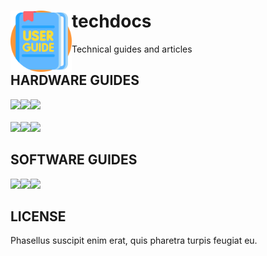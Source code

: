 <!-- <p>
  <br>
  <img src="assets/head.png" width="100%">
</p> -->

<h2></h2><div>
  <img align="left" height="98" src="assets/logo.png" alt="logo">
  <h1>techdocs</h1>
  <p>Technical guides and articles</p>
</div><h2></h2>

## HARDWARE GUIDES

<a href="myguides/src/master/src/hisense-u7qf-guide.md"><img src="https://fakeimg.pl/800x400/00A293/fff/?text=U7QF" width="48%"/></a><a href=""><img src="https://fakeimg.pl/1x1/fff/fff/" width="4%"/></a><a href="myguides/src/master/src/samsung-hw-q60t-guide.md"><img src="https://fakeimg.pl/800x400/173A8C/fff/?text=HW-Q60T" width="48%"/></a><a href=""><img src="https://fakeimg.pl/1x1/fff/fff/" height="10" width="100%"/></a><a href="myguides/src/master/src/xiaomi-redmi-note-4-guide.md"><img src="https://fakeimg.pl/800x400/FF6900/fff/?text=REDMI NOTE 4" width="48%"/></a><a href=""><img src="https://fakeimg.pl/1x1/fff/fff/" width="4%"/></a><a href="myguides/src/master/src/zidoo-z9x-guide.md"><img src="https://fakeimg.pl/800x400/00F8D8/fff/?text=Z9X" width="48%"/></a>


## SOFTWARE GUIDES

<a href="myguides/src/master/src/hisense-u7qf-guide.md"><img src="https://fakeimg.pl/800x400/75B410/fff/?text=JDOWNLOADER" width="48%"/></a><a><img src="https://fakeimg.pl/1x1/fff/fff/" width="4%"/></a><a href="myguides/src/master/src/zidoo-hometheater-guide.md"><img src="https://fakeimg.pl/800x400/834FE5/fff/?text=HOMETHEATER" width="48%"/></a>

## LICENSE

Phasellus suscipit enim erat, quis pharetra turpis feugiat eu.
